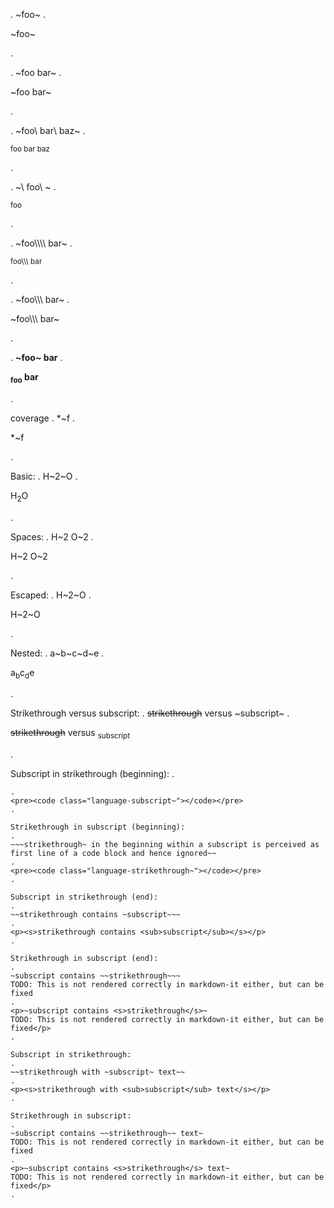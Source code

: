 .
~foo\~
.
<p>~foo~</p>
.

.
~foo bar~
.
<p>~foo bar~</p>
.

.
~foo\ bar\ baz~
.
<p><sub>foo bar baz</sub></p>
.

.
~\ foo\ ~
.
<p><sub> foo </sub></p>
.

.
~foo\\\\\\\ bar~
.
<p><sub>foo\\\ bar</sub></p>
.

.
~foo\\\\\\ bar~
.
<p>~foo\\\ bar~</p>
.

.
**~foo~ bar**
.
<p><strong><sub>foo</sub> bar</strong></p>
.


coverage
.
*~f
.
<p>*~f</p>
.

Basic:
.
H~2~O
.
<p>H<sub>2</sub>O</p>
.

Spaces:
.
H~2 O~2
.
<p>H~2 O~2</p>
.

Escaped:
.
H\~2\~O
.
<p>H~2~O</p>
.

Nested:
.
a~b~c~d~e
.
<p>a<sub>b</sub>c<sub>d</sub>e</p>
.

Strikethrough versus subscript:
.
~~strikethrough~~ versus ~subscript~
.
<p><s>strikethrough</s> versus <sub>subscript</sub></p>
.

Subscript in strikethrough (beginning):
.
~~~subscript~ in the beginning within a strikethrough is perceived as first line of a code block and hence ignored~~
.
<pre><code class="language-subscript~"></code></pre>
.

Strikethrough in subscript (beginning):
.
~~~strikethrough~ in the beginning within a subscript is perceived as first line of a code block and hence ignored~~
.
<pre><code class="language-strikethrough~"></code></pre>
.

Subscript in strikethrough (end):
.
~~strikethrough contains ~subscript~~~
.
<p><s>strikethrough contains <sub>subscript</sub></s></p>
.

Strikethrough in subscript (end):
.
~subscript contains ~~strikethrough~~~
TODO: This is not rendered correctly in markdown-it either, but can be fixed
.
<p>~subscript contains <s>strikethrough</s>~
TODO: This is not rendered correctly in markdown-it either, but can be fixed</p>
.

Subscript in strikethrough:
.
~~strikethrough with ~subscript~ text~~
.
<p><s>strikethrough with <sub>subscript</sub> text</s></p>
.

Strikethrough in subscript:
.
~subscript contains ~~strikethrough~~ text~
TODO: This is not rendered correctly in markdown-it either, but can be fixed
.
<p>~subscript contains <s>strikethrough</s> text~
TODO: This is not rendered correctly in markdown-it either, but can be fixed</p>
.